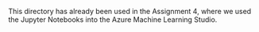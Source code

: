This directory has already been used in the Assignment 4, where we used the Jupyter Notebooks into the Azure Machine Learning Studio.